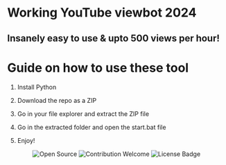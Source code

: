 # Working YouTube viewbot 2024

## Insanely easy to use & upto 500 views per hour!   
   
# Guide on how to use these tool  
   
1. Install Python  
  
2. Download the repo as a ZIP   

3. Go in your file explorer and extract the ZIP file 
  
4. Go in the extracted folder and open the start.bat file   

5. Enjoy! 
 
<p align="center">  
  <img src="https://badges.frapsoft.com/os/v1/open-source.svg?v=103" alt="Open Source">
  <img src="https://img.shields.io/badge/contributions-welcome-brightgreen.svg?style=flat" alt="Contribution Welcome">  
  <img src="https://img.shields.io/badge/License-GPLv3-blue.svg" alt="License Badge"> 
</p> 